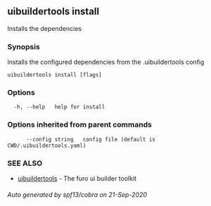 ## uibuildertools install

Installs the dependencies

### Synopsis

Installs the configured dependencies from the .uibuildertools config



```
uibuildertools install [flags]
```

### Options

```
  -h, --help   help for install
```

### Options inherited from parent commands

```
      --config string   config file (default is CWD/.uibuildertools.yaml)
```

### SEE ALSO

* [uibuildertools](uibuildertools.md)	 - The furo ui builder toolkit

###### Auto generated by spf13/cobra on 21-Sep-2020
